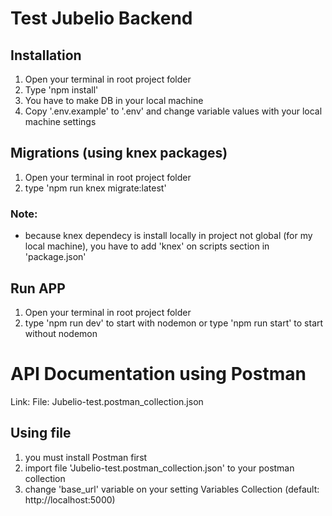# Test Jubelio Backend

## Installation
  1. Open your terminal in root project folder
  2. Type 'npm install'
  3. You have to make DB in your local machine
  4. Copy '.env.example' to '.env' and change variable values with your local machine settings

## Migrations (using knex packages) 
  1. Open your terminal in root project folder
  2. type 'npm run knex migrate:latest'
  ### Note:
  - because knex dependecy is install locally in project not global (for my local machine), you have to add 'knex' on scripts section in 'package.json'

## Run APP
  1. Open your terminal in root project folder
  2. type 'npm run dev' to start with nodemon or type 'npm run start' to start without nodemon

# API Documentation using Postman
Link: 
File: Jubelio-test.postman_collection.json

## Using file
1. you must install Postman first
2. import file 'Jubelio-test.postman_collection.json' to your postman collection
3. change 'base_url' variable on your setting Variables Collection (default: http://localhost:5000)